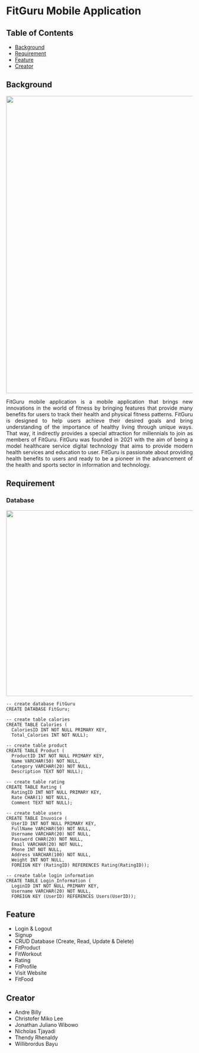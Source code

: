 # FitGuru Mobile Application

## Table of Contents
* [Background](#background)
* [Requirement](#requirement)
* [Feature](#feature)
* [Creator](#creator)

## Background
<p align="center">
<img src="https://github.com/Bayunova28/FitGuru_Mobile_Application/blob/master/fitguru-cover.png" height="800" width="800">
<p>
  
<p align="justify">FitGuru mobile application is a mobile application that brings new innovations in the world of fitness by bringing features that provide many benefits 
for users to track their health and physical fitness patterns. FitGuru is designed to help users achieve their desired goals and bring understanding of the importance of 
healthy living through unique ways. That way, it indirectly provides a special attraction for millennials to join as members of FitGuru. FitGuru was founded in 2021 with 
the aim of being a model healthcare service digital technology that aims to provide modern health services and education to user. FitGuru is passionate about providing 
health benefits to users and ready to be a pioneer in the advancement of the health and sports sector in information and technology.<p>  

## Requirement
### Database
<img src="https://github.com/Bayunova28/FitGuru_Mobile_Application/blob/master/erd-database.png" height="500" width="1000">
  
```mysql
-- create database FitGuru
CREATE DATABASE FitGuru;
  
-- create table calories
CREATE TABLE Calories (
  CaloriesID INT NOT NULL PRIMARY KEY,
  Total_Calories INT NOT NULL);

-- create table product
CREATE TABLE Product (
  ProductID INT NOT NULL PRIMARY KEY,
  Name VARCHAR(50) NOT NULL,
  Category VARCHAR(20) NOT NULL,
  Description TEXT NOT NULL);
  
-- create table rating
CREATE TABLE Rating (
  RatingID INT NOT NULL PRIMARY KEY,
  Rate CHAR(1) NOT NULL,
  Comment TEXT NOT NULL);
 
-- create table users
CREATE TABLE Inuvoice (
  UserID INT NOT NULL PRIMARY KEY,
  FullName VARCHAR(50) NOT NULL,
  Username VARCHAR(20) NOT NULL,
  Password CHAR(20) NOT NULL,
  Email VARCHAR(20) NOT NULL,
  Phone INT NOT NULL,
  Address VARCHAR(100) NOT NULL,
  Weight INT NOT NULL,
  FOREIGN KEY (RatingID) REFERENCES Rating(RatingID));
  
-- create table login information
CREATE TABLE Login_Information (
  LoginID INT NOT NULL PRIMARY KEY,
  Username VARCHAR(20) NOT NULL,
  FOREIGN KEY (UserID) REFERENCES Users(UserID));
```
  
## Feature
* Login & Logout
* Signup
* CRUD Database (Create, Read, Update & Delete)
* FitProduct
* FitWorkout
* Rating
* FitProfile
* Visit Website
* FitFood
  
## Creator
* Andre Billy
* Christofer Miko Lee
* Jonathan Juliano Wibowo
* Nicholas Tjayadi
* Thendy Rhenaldy
* Willibrordus Bayu
